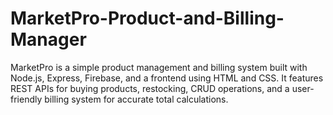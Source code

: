 # MarketPro-Product-and-Billing-Manager
MarketPro is a simple product management and billing system built with Node.js, Express, Firebase, and a frontend using HTML and CSS. It features REST APIs for buying products, restocking, CRUD operations, and a user-friendly billing system for accurate total calculations.
